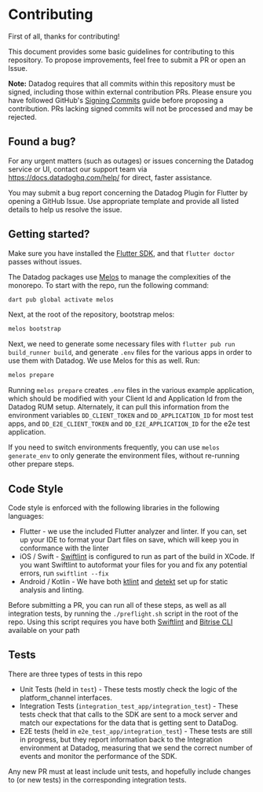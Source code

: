 # Contributing

First of all, thanks for contributing!

This document provides some basic guidelines for contributing to this
repository. To propose improvements, feel free to submit a PR or open an Issue.

**Note:** Datadog requires that all commits within this repository must be signed, including those within external contribution PRs. Please ensure you have followed GitHub's [Signing Commits](https://docs.github.com/en/authentication/managing-commit-signature-verification/signing-commits) guide before proposing a contribution. PRs lacking signed commits will not be processed and may be rejected.

## Found a bug?
For any urgent matters (such as outages) or issues concerning the Datadog
service or UI, contact our support team via https://docs.datadoghq.com/help/ for
direct, faster assistance.

You may submit a bug report concerning the Datadog Plugin for Flutter by opening
a GitHub Issue. Use appropriate template and provide all listed details to help
us resolve the issue.

## Getting started?

Make sure you have installed the [Flutter
SDK](https://docs.flutter.dev/get-started/install), and that `flutter doctor`
passes without issues.

The Datadog packages use [Melos](https://github.com/invertase/melos) to manage
the complexities of the monorepo. To start with the repo, run the following command:

```bash
dart pub global activate melos
```

Next, at the root of the repository, bootstrap melos:

```bash
melos bootstrap
```

Next, we need to generate some necessary files with `flutter pub run build_runner build`, 
and generate `.env` files for the various apps in order to use them with
Datadog. We use Melos for this as well. Run:

```bash
melos prepare
```

Running `melos prepare` creates `.env` files in the various example application,
which should be modified with your Client Id and Application Id from the Datadog
RUM setup. Alternately, it can pull this information from the environment
variables `DD_CLIENT_TOKEN` and `DD_APPLICATION_ID` for most test apps, and
`DD_E2E_CLIENT_TOKEN` and `DD_E2E_APPLICATION_ID` for the e2e test application.

If you need to switch environments frequently, you can use `melos generate_env` to
only generate the environment files, without re-running other prepare steps.

## Code Style

Code style is enforced with the following libraries in the following languages:

* Flutter - we use the included Flutter analyzer and linter. If you can, set up
  your IDE to format your Dart files on save, which will keep you in conformance
  with the linter
* iOS / Swift - [Swiftlint](https://github.com/realm/SwiftLint) is configured to
  run as part of the build in XCode. If you want Swiftlint to autoformat your
  files for you and fix any potential errors, run `swiftlint --fix`
* Android / Kotlin - We have both [ktlint](https://github.com/pinterest/ktlint)
  and [detekt](https://github.com/detekt/detekt) set up for static analysis and
  linting.

Before submitting a PR, you can run all of these steps, as well as all
integration tests, by running the `./preflight.sh` script in the root of the
repo. Using this script requires you have both
[Swiftlint](https://github.com/realm/SwiftLint) and [Bitrise
CLI](https://app.bitrise.io/cli) available on your path

## Tests

There are three types of tests in this repo

* Unit Tests (held in `test`) - These tests mostly check the logic of the
  platform_channel interfaces.
* Integration Tests (`integration_test_app/integration_test`) - These
  tests check that that calls to the SDK are sent to a mock server and match our
  expectations for the data that is getting sent to DataDog.
* E2E tests (held in `e2e_test_app/integration_test`) - These tests are still in
  progress, but they report information back to the Integration environment at
  Datadog, measuring that we send the correct number of events and monitor the
  performance of the SDK.

Any new PR must at least include unit tests, and hopefully include changes to
(or new tests) in the corresponding integration tests.

